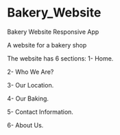 # Bakery_Website
Bakery Website
Responsive App


A website for a bakery shop

The website has 6 sections:
1- Home.

2- Who We Are?

3- Our Location.

4- Our Baking.

5- Contact Information.

6- About Us.

